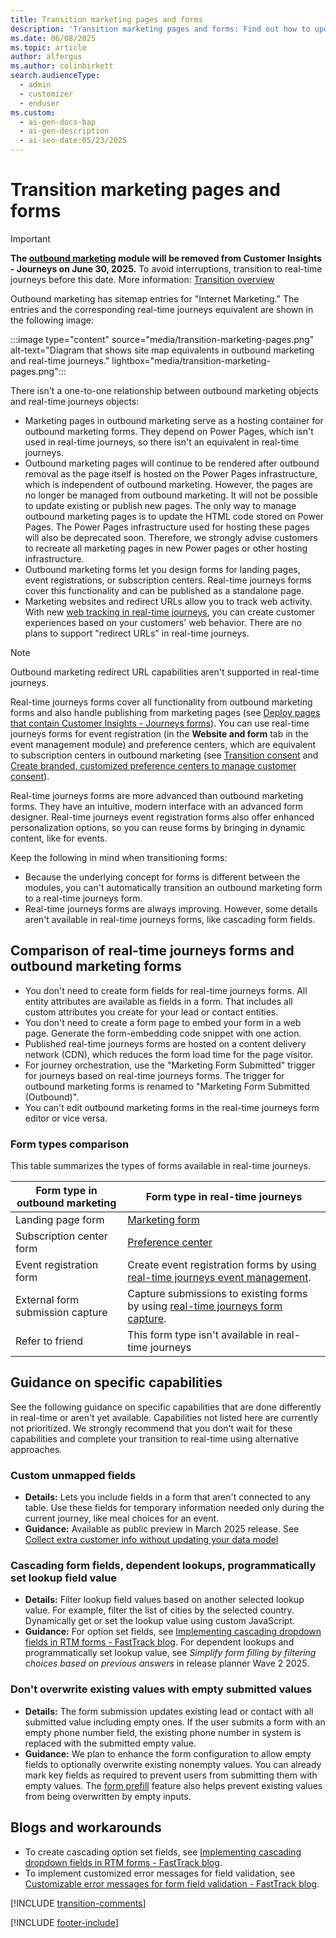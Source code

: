 ```yaml
---
title: Transition marketing pages and forms
description: 'Transition marketing pages and forms: Find out how to update your marketing pages and forms for real-time journeys in Dynamics 365 Customer Insights - Journeys.'
ms.date: 06/08/2025
ms.topic: article
author: alfergus
ms.author: colinbirkett
search.audienceType:
  - admin
  - customizer
  - enduser
ms.custom:
  - ai-gen-docs-bap
  - ai-gen-description
  - ai-seo-date:05/23/2025
---
```


# Transition marketing pages and forms

> [!IMPORTANT]
> **The [outbound marketing](user-guide.md) module will be removed from Customer Insights - Journeys on June 30, 2025.** To avoid interruptions, transition to real-time journeys before this date. More information: [Transition overview](transition-overview.md)

Outbound marketing has sitemap entries for "Internet Marketing." The entries and the corresponding real-time journeys equivalent are shown in the following image:

:::image type="content" source="media/transition-marketing-pages.png" alt-text="Diagram that shows site map equivalents in outbound marketing and real-time journeys." lightbox="media/transition-marketing-pages.png":::

There isn't a one-to-one relationship between outbound marketing objects and real-time journeys objects:

- Marketing pages in outbound marketing serve as a hosting container for outbound marketing forms. They depend on Power Pages, which isn't used in real-time journeys, so there isn't an equivalent in real-time journeys.
- Outbound marketing pages will continue to be rendered after outbound removal as the page itself is hosted on the Power Pages infrastructure, which is independent of outbound marketing. However, the pages are no longer be managed from outbound marketing. It will not be possible to update existing or publish new pages. The only way to manage outbound marketing pages is to update the HTML code stored on Power Pages. The Power Pages infrastructure used for hosting these pages will also be deprecated soon. Therefore, we strongly advise customers to recreate all marketing pages in new Power pages or other hosting infrastructure.
- Outbound marketing forms let you design forms for landing pages, event registrations, or subscription centers. Real-time journeys forms cover this functionality and can be published as a standalone page.
- Marketing websites and redirect URLs allow you to track web activity. With new [web tracking in real-time journeys](interaction-journey-decision.md), you can create customer experiences based on your customers' web behavior. There are no plans to support "redirect URLs" in real-time journeys.

> [!NOTE]
> Outbound marketing redirect URL capabilities aren't supported in real-time journeys.

Real-time journeys forms cover all functionality from outbound marketing forms and also handle publishing from marketing pages (see [Deploy pages that contain Customer Insights - Journeys forms](real-time-marketing-deploy-pages.md)). You can use real-time journeys forms for event registration (in the **Website and form** tab in the event management module) and preference centers, which are equivalent to subscription centers in outbound marketing (see [Transition consent](transition-walkthrough-consent.md) and [Create branded, customized preference centers to manage customer consent](real-time-marketing-preference-centers.md)).

Real-time journeys forms are more advanced than outbound marketing forms. They have an intuitive, modern interface with an advanced form designer. Real-time journeys event registration forms also offer enhanced personalization options, so you can reuse forms by bringing in dynamic content, like for events.

Keep the following in mind when transitioning forms:

- Because the underlying concept for forms is different between the modules, you can't automatically transition an outbound marketing form to a real-time journeys form.
- Real-time journeys forms are always improving. However, some details aren't available in real-time journeys forms, like cascading form fields.

## Comparison of real-time journeys forms and outbound marketing forms

- You don't need to create form fields for real-time journeys forms. All entity attributes are available as fields in a form. That includes all custom attributes you create for your lead or contact entities.
- You don't need to create a form page to embed your form in a web page. Generate the form-embedding code snippet with one action.
- Published real-time journeys forms are hosted on a content delivery network (CDN), which reduces the form load time for the page visitor.
- For journey orchestration, use the "Marketing Form Submitted" trigger for journeys based on real-time journeys forms. The trigger for outbound marketing forms is renamed to "Marketing Form Submitted (Outbound)".
- You can't edit outbound marketing forms in the real-time journeys form editor or vice versa.

### Form types comparison

This table summarizes the types of forms available in real-time journeys.

| Form type in outbound marketing | Form type in real-time journeys |  
|---|---|
| Landing page form  | [Marketing form](real-time-marketing-form-overview.md) |
| Subscription center form | [Preference center](real-time-marketing-preference-centers.md) |
| Event registration form | Create event registration forms by using [real-time journeys event management](event-registration-experience.md#event-registration-form). |
| External form submission capture | Capture submissions to existing forms by using [real-time journeys form capture](real-time-marketing-form-capture.md). |
| Refer to friend | This form type isn't available in real-time journeys |

## Guidance on specific capabilities

See the following guidance on specific capabilities that are done differently in real-time or aren't yet available. Capabilities not listed here are currently not prioritized. We strongly recommend that you don't wait for these capabilities and complete your transition to real-time using alternative approaches.

### Custom unmapped fields

- **Details:**
  Lets you include fields in a form that aren't connected to any table. Use these fields for temporary information needed only during the current journey, like meal choices for an event.
- **Guidance:**
  Available as public preview in March 2025 release. See [Collect extra customer info without updating your data model](https://releaseplans.microsoft.com/?app=Customer+Insights+-+Journeys&planID=3e99e112-28ba-ee11-a569-00224827e905)
  
### Cascading form fields, dependent lookups, programmatically set lookup field value

- **Details:**
  Filter lookup field values based on another selected lookup value. For example, filter the list of cities by the selected country. Dynamically get or set the lookup value using custom JavaScript.
- **Guidance:**
  For option set fields, see [Implementing cascading dropdown fields in RTM forms - FastTrack blog](https://community.dynamics.com/blogs/post/?postid=ff86d88f-d892-ef11-ac21-6045bdd7e1ae). For dependent lookups and programmatically set lookup value, see *Simplify form filling by filtering choices based on previous answers* in release planner Wave 2 2025.

### Don't overwrite existing values with empty submitted values

- **Details:**
  The form submission updates existing lead or contact with all submitted value including empty ones. If the user submits a form with an empty phone number field, the existing phone number in system is replaced with the submitted empty value.
- **Guidance:**
  We plan to enhance the form configuration to allow empty fields to optionally overwrite existing nonempty values. You can already mark key fields as required to prevent users from submitting them with empty values. The [form prefill](real-time-marketing-form-prefill.md) feature also helps prevent existing values from being overwritten by empty inputs.

## Blogs and workarounds

- To create cascading option set fields, see [Implementing cascading dropdown fields in RTM forms - FastTrack blog](https://community.dynamics.com/blogs/post/?postid=ff86d88f-d892-ef11-ac21-6045bdd7e1ae).
- To implement customized error messages for field validation, see [Customizable error messages for form field validation - FastTrack blog](https://community.dynamics.com/blogs/post/?postid=cdcd1dbf-2b7f-ef11-ac20-7c1e521a63a7).

[!INCLUDE [transition-comments](./includes/transition-comments.md)]

[!INCLUDE [footer-include](./includes/footer-banner.md)]
